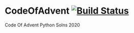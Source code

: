 # CodeOfAdvent [![Build Status](https://travis-ci.com/dodgerjam/CodeOfAdvent.svg?branch=master)](https://travis-ci.com/dodgerjam/CodeOfAdvent)
Code Of Advent Python Solns 2020
